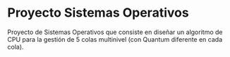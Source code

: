 # Proyecto Sistemas Operativos
Proyecto de Sistemas Operativos que consiste en diseñar un algoritmo de CPU para la gestión de 5 colas multinivel (con Quantum diferente en cada cola).

